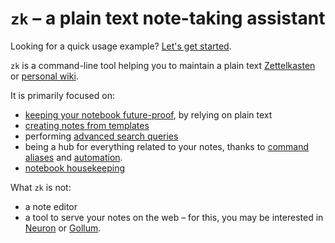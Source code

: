 # `zk` – a plain text note-taking assistant

Looking for a quick usage example? [Let's get started](http://mickael-menu.github.io/zk/getting-started).

`zk` is a command-line tool helping you to maintain a plain text [Zettelkasten](https://zettelkasten.de/introduction/) or [personal wiki](https://en.wikipedia.org/wiki/Personal_wiki).

It is primarily focused on:

* [keeping your notebook future-proof](http://mickael-menu.github.io/zk/future-proof), by relying on plain text
* [creating notes from templates](http://mickael-menu.github.io/zk/note-creation)
* performing [advanced search queries](http://mickael-menu.github.io/zk/note-filtering)
* being a hub for everything related to your notes, thanks to [command aliases](http://mickael-menu.github.io/zk/config-alias) and [automation](http://mickael-menu.github.io/zk/automation).
* [notebook housekeeping](http://mickael-menu.github.io/zk/notebook-housekeeping)

What `zk` is not:

* a note editor
* a tool to serve your notes on the web – for this, you may be interested in [Neuron](http://mickael-menu.github.io/zk/neuron) or [Gollum](https://github.com/gollum/gollum).

